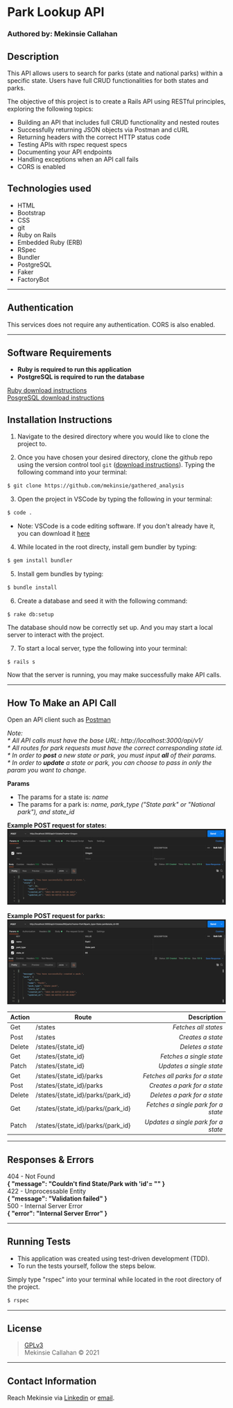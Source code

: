 # Park Lookup API

### Authored by: Mekinsie Callahan

## Description

This API allows users to search for parks (state and national parks) within a specific state. Users have full CRUD functionalities for both states and parks.  

The objective of this project is to create a Rails API using RESTful principles, exploring the following topics:
* Building an API that includes full CRUD functionality and nested routes
* Successfully returning JSON objects via Postman and cURL
* Returning headers with the correct HTTP status code
* Testing APIs with rspec request specs
* Documenting your API endpoints
* Handling exceptions when an API call fails
* CORS is enabled

## Technologies used

* HTML
* Bootstrap
* CSS
* git
* Ruby on Rails
* Embedded Ruby (ERB)
* RSpec
* Bundler
* PostgreSQL
* Faker
* FactoryBot

* * *
## Authentication
This services does not require any authentication. CORS is also enabled.
* * *
## Software Requirements
* **Ruby is required to run this application**
* **PostgreSQL is required to run the database**  

 <a href="https://www.learnhowtoprogram.com/ruby-and-rails/getting-started-with-ruby/installing-ruby">Ruby download instructions</a>  
  <a href="https://www.learnhowtoprogram.com/ruby-and-rails/getting-started-with-ruby/installing-postgres">PosgreSQL download instructions</a>  

## Installation Instructions
1. Navigate to the desired directory where you would like to clone the project to.

2. Once you have chosen your desired directory, clone the github repo using the version control tool `git` (<a href="https://www.learnhowtoprogram.com/introduction-to-programming/getting-started-with-intro-to-programming/git-and-github">download instructions</a>). Typing the following command into your terminal:
```bash
$ git clone https://github.com/mekinsie/gathered_analysis
```
3. Open the project in VSCode by typing the following in your terminal:

``` bash
$ code .
```
* Note: VSCode is a code editing software. If you don't already have it, you can download it <a href="https://code.visualstudio.com/">here</a>

4. While located in the root directy, install gem bundler by typing:

``` bash
$ gem install bundler
```

5. Install gem bundles by typing:

``` bash
$ bundle install
```

6. Create a database and seed it with the following command:
```
$ rake db:setup
```
The database should now be correctly set up. And you may start a local server to interact with the project. 

7. To start a local server, type the following into your terminal:
```
$ rails s
```
Now that the server is running, you may make successfully make API calls.
* * *
## How To Make an API Call
Open an API client such as <a href="https://www.postman.com/downloads/" alt="Link to Postman download">Postman</a>  

_Note:_  
_* All API calls must have the base URL: http://localhost:3000/api/v1/_  
_* All routes for park requests must have the correct corresponding state id._  
_* In order to **post** a new state or park, you must input **all** of their params._  
_* In order to **update** a state or park, you can choose to pass in only the param you want to change._

**Params**
* The params for a state is: _name_  
* The params for a park is: _name, park_type ("State park" or "National park"), and state_id_  
  

**Example POST request for states:**
<img src="./public/post_state.PNG">


**Example POST request for parks:**
<img src="./public/post_park.PNG">

 Action |  Route | Description
| :--- | --- | ---: |
| Get | /states | _Fetches all states_ |
| Post | /states | _Creates a state_ |
| Delete | /states/{state_id} | _Deletes a state_ |
| Get | /states/{state_id} | _Fetches a single state_ |
| Patch | /states/{state_id} | _Updates a single state_ |
| Get | /states/{state_id}/parks | _Fetches all parks for a state_ |
| Post | /states/{state_id}/parks | _Creates a park for a state_     |
| Delete | /states/{state_id}/parks/{park_id} | _Deletes a park for a state_ |
| Get | /states/{state_id}/parks/{park_id} | _Fetches a single park for a state_ |
| Patch | /states/{state_id}/parks/{park_id} | _Updates a single park for a state_ |  
* * *
## Responses & Errors
404 - Not Found  
  **{ "message": "Couldn't find State/Park with 'id'=  "" }**  
422 - Unprocessable Entity  
  **{ "message": "Validation failed" }**  
500 - Internal Server Error  
  **{ "error": "Internal Server Error" }**
* * *
## Running Tests
* This application was created using test-driven development (TDD).
* To run the tests yourself, follow the steps below.

Simply type "rspec" into your terminal while located in the root directory of the project.
``` bash
$ rspec
```
* * *

## License
> [GPLv3](https://choosealicense.com/licenses/gpl-3.0/)\
> Mekinsie Callahan &copy; 2021  
* * *

## Contact Information

Reach Mekinsie via <a href="https://www.linkedin.com/in/mekinsie/" target="_blank">Linkedin</a> or <a href="mailto:mekinsie.aja@gmail.com" target="_blank">email</a></li>.